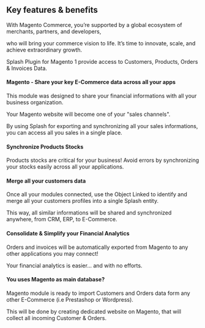 ## Key features & benefits

With Magento Commerce, you’re supported by a global ecosystem of merchants, partners, and developers, 

who will bring your commerce vision to life. It’s time to innovate, scale, and achieve extraordinary growth.

Splash Plugin for Magento 1 provide access to Customers, Products, Orders & Invoices Data.

#### Magento - Share your key E-Commerce data across all your apps

This module was designed to share your financial informations with all your business organization.

Your Magento website will become one of your "sales channels".  

By using Splash for exporting and synchronizing all your sales informations, you can access all you sales in a single place.

#### Synchronize Products Stocks

Products stocks are critical for your business! Avoid errors by synchronizing your stocks easily across all your applications. 

#### Merge all your customers data

Once all your modules connected, use the Object Linked to identify and merge all your customers profiles into a single Splash entity. 

This way, all similar informations will be shared and synchronized anywhere, from CRM, ERP, to E-Commerce.

#### Consolidate & Simplify your Financial Analytics

Orders and invoices will be automatically exported from Magento to any other applications you may connect!
 
Your financial analytics is easier... and with no efforts.

#### You uses Magento as main database? 

Magento module is ready to import Customers and Orders data form any other E-Commerce (i.e Prestashop or Wordpress). 

This will be done by creating dedicated website on Magento, that will collect all incoming Customer & Orders.
